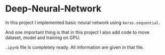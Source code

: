 # Deep-Neural-Network

In this project I implemented basic neural network using `keras.sequential`.

And one important thing is that in this project I also add code to move dataset, model and training on GPU.

`.ipynb` file is completely ready. All information are given in that file.
